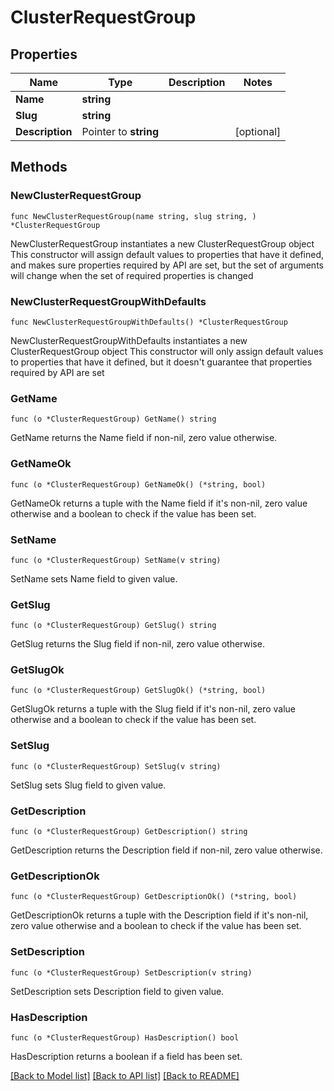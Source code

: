 # ClusterRequestGroup

## Properties

Name | Type | Description | Notes
------------ | ------------- | ------------- | -------------
**Name** | **string** |  | 
**Slug** | **string** |  | 
**Description** | Pointer to **string** |  | [optional] 

## Methods

### NewClusterRequestGroup

`func NewClusterRequestGroup(name string, slug string, ) *ClusterRequestGroup`

NewClusterRequestGroup instantiates a new ClusterRequestGroup object
This constructor will assign default values to properties that have it defined,
and makes sure properties required by API are set, but the set of arguments
will change when the set of required properties is changed

### NewClusterRequestGroupWithDefaults

`func NewClusterRequestGroupWithDefaults() *ClusterRequestGroup`

NewClusterRequestGroupWithDefaults instantiates a new ClusterRequestGroup object
This constructor will only assign default values to properties that have it defined,
but it doesn't guarantee that properties required by API are set

### GetName

`func (o *ClusterRequestGroup) GetName() string`

GetName returns the Name field if non-nil, zero value otherwise.

### GetNameOk

`func (o *ClusterRequestGroup) GetNameOk() (*string, bool)`

GetNameOk returns a tuple with the Name field if it's non-nil, zero value otherwise
and a boolean to check if the value has been set.

### SetName

`func (o *ClusterRequestGroup) SetName(v string)`

SetName sets Name field to given value.


### GetSlug

`func (o *ClusterRequestGroup) GetSlug() string`

GetSlug returns the Slug field if non-nil, zero value otherwise.

### GetSlugOk

`func (o *ClusterRequestGroup) GetSlugOk() (*string, bool)`

GetSlugOk returns a tuple with the Slug field if it's non-nil, zero value otherwise
and a boolean to check if the value has been set.

### SetSlug

`func (o *ClusterRequestGroup) SetSlug(v string)`

SetSlug sets Slug field to given value.


### GetDescription

`func (o *ClusterRequestGroup) GetDescription() string`

GetDescription returns the Description field if non-nil, zero value otherwise.

### GetDescriptionOk

`func (o *ClusterRequestGroup) GetDescriptionOk() (*string, bool)`

GetDescriptionOk returns a tuple with the Description field if it's non-nil, zero value otherwise
and a boolean to check if the value has been set.

### SetDescription

`func (o *ClusterRequestGroup) SetDescription(v string)`

SetDescription sets Description field to given value.

### HasDescription

`func (o *ClusterRequestGroup) HasDescription() bool`

HasDescription returns a boolean if a field has been set.


[[Back to Model list]](../README.md#documentation-for-models) [[Back to API list]](../README.md#documentation-for-api-endpoints) [[Back to README]](../README.md)


